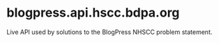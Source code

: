 # blogpress.api.hscc.bdpa.org
Live API used by solutions to the BlogPress NHSCC problem statement. 
